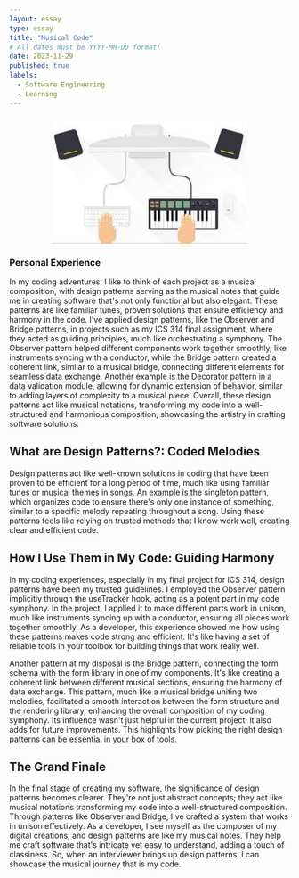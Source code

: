 ```yaml
---
layout: essay
type: essay
title: "Musical Code"
# All dates must be YYYY-MM-DD format!
date: 2023-11-29
published: true
labels:
  - Software Engineering
  - Learning
---
```

<div style="display: flex; justify-content: center;">
 <img width="350px" src="../img/music.jpg" class="img-thumbnail" >
</div>

### Personal Experience
In my coding adventures, I like to think of each project as a musical composition, with design patterns serving as the musical notes 
that guide me in creating software that's not only functional but also elegant. These patterns are like familiar tunes, proven 
solutions that ensure efficiency and harmony in the code. I've applied design patterns, like the Observer and Bridge patterns, in 
projects such as my ICS 314 final assignment, where they acted as guiding principles, much like orchestrating a symphony. 
The Observer pattern helped different components work together smoothly, like instruments syncing with a conductor, while the Bridge 
pattern created a coherent link, similar to a musical bridge, connecting different elements for seamless data exchange. Another 
example is the Decorator pattern in a data validation module, allowing for dynamic extension of behavior, similar to adding layers 
of complexity to a musical piece. Overall, these design patterns act like musical notations, transforming my code into a 
well-structured and harmonious composition, showcasing the artistry in crafting software solutions.
## What are Design Patterns?: Coded Melodies
Design patterns act like well-known solutions in coding that have been proven to be efficient for a long period of time, much like using familiar tunes or musical themes in songs. An example is the singleton pattern, which organizes code to ensure there's only one instance of something, similar to a specific melody repeating throughout a song. Using these patterns feels like relying on trusted methods that I know work well, creating clear and efficient code.

## How I Use Them in My Code: Guiding Harmony
In my coding experiences, especially in my final project for ICS 314, design patterns have been my trusted guidelines. I employed the Observer pattern implicitly through the useTracker hook, acting as a potent part in my code symphony. In the project, I applied it to make different parts work in unison, much like instruments syncing up with a conductor, ensuring all pieces work together smoothly. As a developer, this experience showed me how using these patterns makes code strong and efficient. It's like having a set of reliable tools in your toolbox for building things that work really well.

Another pattern at my disposal is the Bridge pattern, connecting the form schema with the form library in one of my components. It's like creating a coherent link between different musical sections, ensuring the harmony of data exchange. This pattern, much like a musical bridge uniting two melodies, facilitated a smooth interaction between the form structure and the rendering library, enhancing the overall composition of my coding symphony. Its influence wasn't just helpful in the current project; it also adds for future improvements. This highlights how picking the right design patterns can be essential in your box of tools.

## The Grand Finale
In the final stage of creating my software, the significance of design patterns becomes clearer. They're not just abstract concepts; they act like musical notations transforming my code into a well-structured composition. Through patterns like Observer and Bridge, I've crafted a system that works in unison effectively. As a developer, I see myself as the composer of my digital creations, and design patterns are like my musical notes. They help me craft software that's intricate yet easy to understand, adding a touch of classiness. So, when an interviewer brings up design patterns, I can showcase the musical journey that is my code.





